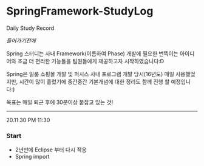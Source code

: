 # SpringFramework-StudyLog
Daily Study Record

_들어가기전에_

Spring 스터디는 사내 Framework(이름하여 Phase) 개발에 필요한 번뜩이는 아이디어와 
조금 더 편리한 기능들을 팀원들에게 제공하고자 시작하였습니다:D

Spring은 일룸 쇼핑몰 개발 및 퍼시스 사내 프로그램 개발 당시(16년도) 매일
사용했었지만, 시간이 많이 흘렀기에 중간중간 기본개념에 대한 정리도 함께 진행 할 예정입니다:)

목표는 매일 퇴근 후에 30분이상 붙잡고 있는 것!

---
20.11.30 PM 11:30
### Start
+ 2년만에 Eclipse 부터 다시 적응
+ Spring import
